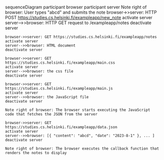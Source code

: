 sequenceDiagram
participant browser
participant server
    Note right of browser: User types "abcd" and submits the note
    browser->>server: HTTP POST https://studies.cs.helsinki.fi/exampleapp/new_note
    activate server
    server-->>browser: HTTP GET request to /exampleapp/notes
    deactivate server

    browser->>server: GET https://studies.cs.helsinki.fi/exampleapp/notes
    activate server
    server-->>browser: HTML document
    deactivate server

    browser->>server: GET https://studies.cs.helsinki.fi/exampleapp/main.css
    activate server
    server-->>browser: the css file
    deactivate server

    browser->>server: GET https://studies.cs.helsinki.fi/exampleapp/main.js
    activate server
    server-->>browser: the JavaScript file
    deactivate server

    Note right of browser: The browser starts executing the JavaScript code that fetches the JSON from the server

    browser->>server: GET https://studies.cs.helsinki.fi/exampleapp/data.json
    activate server
    server-->>browser: [{ "content": "abcd", "date": "2023-8-1" }, ... ]
    deactivate server

    Note right of browser: The browser executes the callback function that renders the notes to display